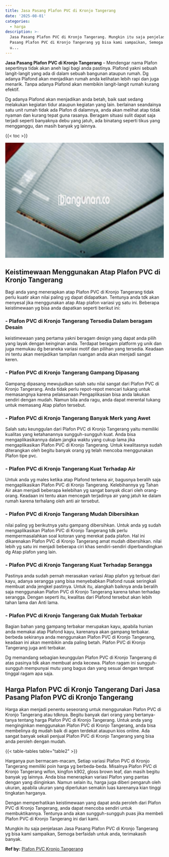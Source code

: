 ```yaml
---
title: Jasa Pasang Plafon PVC di Kronjo Tangerang
date: '2025-08-01'
categories:
  - harga
description: >-
  Jasa Pasang Plafon PVC di Kronjo Tangerang. Mungkin itu saja penjelasan Jasa
  Pasang Plafon PVC di Kronjo Tangerang yg bisa kami sampaikan, Semoga berfaidah
  u...
---
```


**Jasa Pasang Plafon PVC di Kronjo Tangerang** – Mendengar nama Plafon sepertinya tidak akan aneh lagi bagi anda pastinya. Plafond yakni sebuah langit-langit yang ada di dalam sebuah bangunan ataupun rumah. Dg adanya Plafond akan menjadikan rumah anda kelihatan lebih rapi dan juga menarik. Tanpa adanya Plafond akan membikin langit-langit rumah kurang efektif.

Dg adanya Plafond akan menjadikan anda betah, baik saat sedang melakukan kegiatan tidur ataupun kegiatan yang lain. berlainan seandainya satu unit rumah tidak ada Plafon di dalamnya, anda akan melihat atap tidak nyaman dan kurang tepat guna rasanya. Beragam situasi sulit dapat saja terjadi seperti banyaknya debu yang jatuh, ada binatang seperti tikus yang mengganggu, dan masih banyak yg lainnya.

{{< toc >}}

![Jasa Pasang Plafon PVC di Kronjo Tangerang](/images/flafond-pvc-murah26.png)

## Keistimewaan Menggunakan Atap Plafon PVC di Kronjo Tangerang

Bagi anda yang menerapkan atap Plafon PVC di Kronjo Tangerang tidak perlu kuatir akan nilai paling yg dapat didapatkan. Tentunya anda tdk akan menyesal jika menggunakan atap Atap plafon variasi yg satu ini. Beberapa keistimewaan yg bisa anda dapatkan seperti berikut ini:

### \- Plafon PVC di Kronjo Tangerang Tersedia Dalam beragam Desain

keistimewaan yang pertama yakni beragam design yang dapat anda pilih yang layak dengan keinginan anda. Terdapat beragam platform yg unik dan juga memukau dg beraneka variasi motif dan pilihan yang tersedia. Keadaan ini tentu akan menjadikan tampilan ruangan anda akan menjadi sangat keren.

### \- Plafon PVC di Kronjo Tangerang Gampang Dipasang

Gampang dipasang mewujudkan salah satu nilai sangat dari Plafon PVC di Kronjo Tangerang. Anda tidak perlu repot-repot mencari tukang untuk memasangnya karena pelaksanaan Pengaplikasian bisa anda lakukan sendiri dengan mudah. Namun bila anda ragu, anda dapat merental tukang untuk memasang Atap plafon tersebut.

### \- Plafon PVC di Kronjo Tangerang Banyak Merk yang Awet

Salah satu keunggulan dari Plafon PVC di Kronjo Tangerang yaitu memiliki kualitas yang ketahanannya sungguh-sungguh kuat. Anda bisa mengaplikasikannya dalam jangka waktu yang cukup lama jika mengaplikasikan Plafon PVC di Kronjo Tangerang. Untuk kwalitasnya sudah diterangkan oleh begitu banyak orang yg telah mencoba menggunakan Plafon tipe pvc.

### \- Plafon PVC di Kronjo Tangerang Kuat Terhadap Air

Untuk anda yg males ketika atap Plafond terkena air, bagusnya beralih saja mengaplikasikan Plafon PVC di Kronjo Tangerang. Kelebihannya yg Tahan Air akan menjadi beberapa kelebihan yg sangat banyak dicari oleh orang-orang. Keadaan ini tentu akan mencegah terjadinya air yang jatuh ke dalam rumah karena terhalang oleh anti air tersebut.

### \- Plafon PVC di Kronjo Tangerang Mudah Dibersihkan

nilai paling yg berikutnya yaitu gampang dibersihkan. Untuk anda yg sudah mengaplikasikan Plafon PVC di Kronjo Tangerang tdk perlu mempermasalahkan soal kotoran yang merekat pada plafon. Hal ini dikarenakan Plafon PVC di Kronjo Tangerang amat mudah dibersihkan. nilai lebih yg satu ini menjadi beberapa ciri khas sendiri-sendiri diperbandingkan dg Atap plafon yang lain.

### \- Plafon PVC di Kronjo Tangerang Kuat Terhadap Serangga

Pastinya anda sudah pernah merasakan variasi Atap plafon yg terbuat dari kayu, adanya serangga yang bisa menyebabkan Plafond rusak seringkali membuat anda jengkel pastinya. Untuk itu, alangkah baiknya anda beralih saja menggunakan Plafon PVC di Kronjo Tangerang karena tahan terhadap serangga. Dengan seperti itu, kwalitas dari Plafond tersebut akan lebih tahan lama dan Anti lama.

### \- Plafon PVC di Kronjo Tangerang Gak Mudah Terbakar

Bagian bahan yang gampang terbakar merupakan kayu, apabila hunian anda memakai atap Plafond kayu, karenanya akan gampang terbakar. berbeda sekiranya anda menggunakan Plafon PVC di Kronjo Tangerang, keadaan ini akan membikin anda paling betah. Plafon PVC di Kronjo Tangerang juga anti terbakar.

Dg memandang sebagian keunggulan Plafon PVC di Kronjo Tangerang di atas pasinya tdk akan membuat anda kecewa. Plafon ragam ini sungguh-sungguh mempunyai mutu yang bagus dan yang sesuai dengan tempat tinggal ragam apa saja.

## Harga Plafon PVC di Kronjo Tangerang Dari Jasa Pasang Plafon PVC di Kronjo Tangerang

Harga akan menjadi penentu seseorang untuk menggunakan Plafon PVC di Kronjo Tangerang atau tdknya. Begitu banyak dari orang yang bertanya-tanya tentang harga Plafon PVC di Kronjo Tangerang. Untuk anda yang menginginkan menggunakan Plafon PVC di Kronjo Tangerang, anda bisa membelinya dg mudah baik di agen terdekat ataupun kios online. Ada sangat banyak sekali penjual Plafon PVC di Kronjo Tangerang yang bisa anda peroleh dengan mudah.

{{< table-tables table="table2" >}}

Harganya pun bermacam-macam, Setiap variasi Plafon PVC di Kronjo Tangerang memiliki poin harga yg berbeda-beda. Misalnya Plafon PVC di Kronjo Tangerang wifon, kingfon k902, gloss brown leaf, dan masih begitu banyak yg lainnya. Anda bisa menerapkan variasi Plafon yang pantas dengan yang diinginkan. Namun selain itu, harga juga diberi pengaruh oleh ukuran, apabila ukuran yang diperlukan semakin luas karenanya kian tinggi tingkatan harganya.

Dengan memperhatikan keistimewaan yang dapat anda peroleh dari Plafon PVC di Kronjo Tangerang, anda dapat mencoba sendiri untuk membuktikannya. Tentunya anda akan sungguh-sungguh puas jika membeli Plafon PVC di Kronjo Tangerang ini dari kami.

Mungkin itu saja penjelasan Jasa Pasang Plafon PVC di Kronjo Tangerang yg bisa kami sampaikan, Semoga berfaidah untuk anda, terimakasih banyak.

**Ref by:** [Plafon PVC Kronjo Tangerang](https://id.wikipedia.org/wiki/Plafon)
